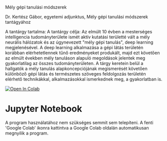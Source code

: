 Mély gépi tanulási módszerek

Dr. Kertész Gábor, egyetemi adjunktus, Mély gépi tanulási módszerek tantágyához

A tantárgy tartalma:
A tantárgy célja: Az elmúlt 10 évben a mesterséges intelligencia tudományterülete ismét aktív
kutatási területté vált a mély neurális hálózatok és az úgynevezett "mély gépi tanulás", deep
learning megjelenésével. A deep learning alkalmazása a gépi látás területén korábban
elérhetetlennek tűnő eredményeket produkált, majd ezt követően az elmúlt években mély
tanuláson alapuló megoldások jelentek meg gyakorlatilag az összes tudományterületen. A tárgy
keretein belül a hallgatók a mély tanulás alapkoncepciójának megismerését követően
különböző gépi látás és természetes szöveges feldolgozás területén elérhető technikákkal,
alkalmazásokkal ismerkednek meg, a gyakorlatban is.


[![Open In Colab](https://colab.research.google.com/assets/colab-badge.svg)](https://colab.research.google.com/github/JoDeMiro/DeepLearningIntroduction/blob/master)

# Jupyter Notebook
A program használatához nem szükséges semmit sem telepíteni.
A fenti 'Google Colab' ikonra kattintva a Google Colab oldalán automatikusan megnyilik a
program.

<!--
<img src="https://github.com/JoDeMiro/DeepLearningIntroduction/blob/main/Demo.png?raw=true"></img>

<img src="https://github.com/JoDeMiro/DeepLearningIntroduction/blob/main/Demo.gif?raw=true" width="683" height="558"></img>
-->
